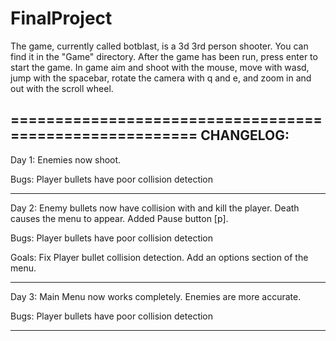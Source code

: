 # FinalProject

The game, currently called botblast, is a 3d 3rd person shooter. You can find it in the "Game" directory. After the game has been run, press enter to start the game. In game aim and shoot with the mouse, move with wasd, jump with the spacebar, rotate the camera with q and e, and zoom in and out with the scroll wheel.

========================================================
CHANGELOG:
-------------------------------------------------------------

Day 1: Enemies now shoot.

Bugs: Player bullets have poor collision detection

-------------------------------------------------------------

Day 2: Enemy bullets now have collision with and kill the player. Death causes the menu to appear. Added Pause button [p].

Bugs: Player bullets have poor collision detection

Goals: Fix Player bullet collision detection.
Add an options section of the menu.

-------------------------------------------------------------

Day 3: Main Menu now works completely. Enemies are more accurate.

Bugs: Player bullets have poor collision detection

-------------------------------------------------------------